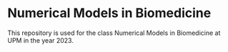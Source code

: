 # Numerical Models in Biomedicine
This repository is used for the class Numerical Models in Biomedicine at UPM in the year 2023.
